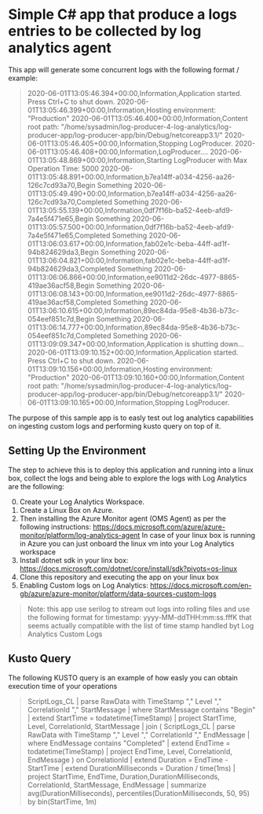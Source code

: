 # Simple C# app that produce a logs entries to be collected by log analytics agent

This app will generate some concurrent logs with the following format / example:

>2020-06-01T13:05:46.394+00:00,Information,Application started. Press Ctrl+C to shut down.
2020-06-01T13:05:46.399+00:00,Information,Hosting environment: "Production"
2020-06-01T13:05:46.400+00:00,Information,Content root path: "/home/sysadmin/log-producer-4-log-analytics/log-producer-app/log-producer-app/bin/Debug/netcoreapp3.1/"
2020-06-01T13:05:46.405+00:00,Information,Stopping LogProducer.
2020-06-01T13:05:46.408+00:00,Information,LogProducer....
2020-06-01T13:05:48.869+00:00,Information,Starting LogProducer with Max Operation Time: 5000
2020-06-01T13:05:48.891+00:00,Information,b7ea14ff-a034-4256-aa26-126c7cd93a70,Begin Something
2020-06-01T13:05:49.490+00:00,Information,b7ea14ff-a034-4256-aa26-126c7cd93a70,Completed Something
2020-06-01T13:05:55.139+00:00,Information,0df7f16b-ba52-4eeb-afd9-7a4e5f471e65,Begin Something
2020-06-01T13:05:57.500+00:00,Information,0df7f16b-ba52-4eeb-afd9-7a4e5f471e65,Completed Something
2020-06-01T13:06:03.617+00:00,Information,fab02e1c-beba-44ff-ad1f-94b824629da3,Begin Something
2020-06-01T13:06:04.821+00:00,Information,fab02e1c-beba-44ff-ad1f-94b824629da3,Completed Something
2020-06-01T13:06:06.866+00:00,Information,ee9011d2-26dc-4977-8865-419ae36acf58,Begin Something
2020-06-01T13:06:08.143+00:00,Information,ee9011d2-26dc-4977-8865-419ae36acf58,Completed Something
2020-06-01T13:06:10.615+00:00,Information,89ec84da-95e8-4b36-b73c-054eef851c7d,Begin Something
2020-06-01T13:06:14.777+00:00,Information,89ec84da-95e8-4b36-b73c-054eef851c7d,Completed Something
2020-06-01T13:09:09.347+00:00,Information,Application is shutting down...
2020-06-01T13:09:10.152+00:00,Information,Application started. Press Ctrl+C to shut down.
2020-06-01T13:09:10.156+00:00,Information,Hosting environment: "Production"
2020-06-01T13:09:10.160+00:00,Information,Content root path: "/home/sysadmin/log-producer-4-log-analytics/log-producer-app/log-producer-app/bin/Debug/netcoreapp3.1/"
2020-06-01T13:09:10.165+00:00,Information,Stopping LogProducer.

The purpose of this sample app is to easly test out log analytics capabilities on ingesting custom logs and performing kusto query on top of it. 

## Setting Up the Environment

The step to achieve this is to deploy this application and running into a linux box, collect the logs and being able to explore the logs with Log Analytics are the following:

0. Create your Log Analytics Workspace.
1. Create a Linux Box on Azure.
2. Then installing the Azure Monitor agent (OMS Agent) as per the following instructions:
 https://docs.microsoft.com/azure/azure-monitor/platform/log-analytics-agent
 In case of your linux box is running in Azure you can just onboard the linux vm into your Log Analytics workspace
3. Install dotnet sdk in your linx box:
 https://docs.microsoft.com/dotnet/core/install/sdk?pivots=os-linux
4. Clone this repository and executing the app on your linux box
5. Enabling Custom logs on Log Analytics:
 https://docs.microsoft.com/en-gb/azure/azure-monitor/platform/data-sources-custom-logs

>Note: this app use serilog to stream out logs into rolling files and use the following format for timestamp:
> yyyy-MM-ddTHH:mm:ss.fffK that seems actually compatible with the list of time stamp handled byt Log Analytics Custom Logs

## Kusto Query

The following KUSTO query is an example of how easly you can obtain execution time of your operations


>ScriptLogs_CL
| parse RawData with TimeStamp ","  Level "," CorrelationId "," StartMessage
| where StartMessage contains "Begin"
| extend StartTime = todatetime(TimeStamp) 
| project StartTime, Level, CorrelationId, StartMessage
| join (
ScriptLogs_CL 
| parse RawData with TimeStamp "," Level "," CorrelationId "," EndMessage
| where EndMessage contains "Completed"
| extend EndTime = todatetime(TimeStamp) 
| project EndTime, Level, CorrelationId, EndMessage
) on CorrelationId
| extend Duration = EndTime - StartTime
| extend DurationMilliseconds = Duration / time(1ms)
| project StartTime, EndTime, Duration,DurationMilliseconds, CorrelationId, StartMessage, EndMessage
| summarize avg(DurationMilliseconds), percentiles(DurationMilliseconds, 50, 95)  by bin(StartTime, 1m)
